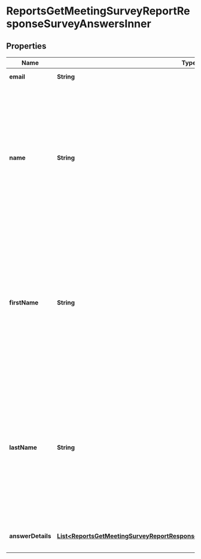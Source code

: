 

# ReportsGetMeetingSurveyReportResponseSurveyAnswersInner


## Properties

| Name | Type | Description | Notes |
|------------ | ------------- | ------------- | -------------|
|**email** | **String** | The participant&#39;s email address. |  [optional] |
|**name** | **String** | The participant&#39;s display name. **Allow participants to answer questions anonymously** setting is enabled for a [survey](https://support.zoom.com/hc/en/article?id&#x3D;zm_kb&amp;sysparm_article&#x3D;KB0057559), the participant&#39;s survey information is kept anonymous and the &#x60;name&#x60; field will return the &amp;quot;Anonymous Attendee&amp;quot; value. |  [optional] |
|**firstName** | **String** | The participant&#39;s first name. If the **Allow participants to answer questions anonymously** setting is enabled for a [survey](https://support.zoom.com/hc/en/article?id&#x3D;zm_kb&amp;sysparm_article&#x3D;KB0057559), the participant&#39;s survey information is kept anonymous and the &#x60;first_name&#x60; field will return the &amp;quot;Anonymous Attendee&amp;quot; value. |  [optional] |
|**lastName** | **String** | The participant&#39;s last name. If the **Allow participants to answer questions anonymously** setting is enabled for a [survey](https://support.zoom.com/hc/en/article?id&#x3D;zm_kb&amp;sysparm_article&#x3D;KB0057559), the participant&#39;s survey information is kept anonymous and the &#x60;last_name&#x60; field will return the &amp;quot;Anonymous Attendee&amp;quot; value. |  [optional] |
|**answerDetails** | [**List&lt;ReportsGetMeetingSurveyReportResponseSurveyAnswersInnerAnswerDetailsInner&gt;**](ReportsGetMeetingSurveyReportResponseSurveyAnswersInnerAnswerDetailsInner.md) | Information about the user&#39;s questions and answers. |  [optional] |




